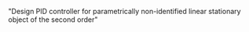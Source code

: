 "Design PID controller for parametrically non-identified linear stationary object of the second order" 
